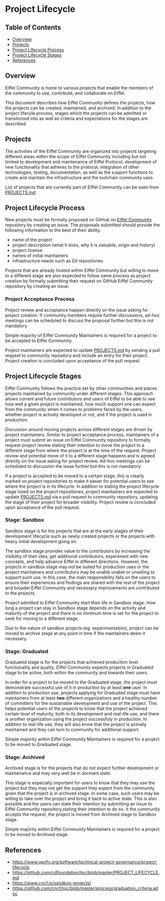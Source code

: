 # Project Lifecycle

## Table of Contents

- [Overview](#overview)
- [Projects](#projects)
- [Project Lifecycle Process](#project-lifecycle-process)
- [Project Lifecycle Stages](#project-lifecycle-stages)
- [References](#references)

## Overview

Eiffel Community is home to various projects that enable the members of the community to use, contribute,
and collaborate on Eiffel.

This document describes how Eiffel Community defines the projects, how the projects can be created, maintained,
and archived. In addition to the project lifecyle process, stages which the projects can be admitted or transitioned
into as well as criteria and expectations for the stages are described.

## Projects

The activities of the Eiffel Community are organized into projects targeting different areas within the scope of
Eiffel Community including but not limited to development and maintenance of Eiffel Protocol, development of new
functionality that adheres to the protocol, integration of other technologies, testing, documentation, as well as
the support functions to create and maintain the infrastructure and the toolchain community uses.

List of projects that are currently part of Eiffel Community can be seen from [PROJECTS.md](./PROJECTS.md).

## Project Lifecycle Process

New projects must be formally proposed on GitHub on [Eiffel Community](https://github.com/eiffel-community/community)
repository by creating an issue. The proposals submitted should provide the following information to the best of
their ability.

- name of the project
- project description (what it does, why it is valuable, origin and history)
- project license
- names of initial maintainers
- infrastructure needs such as Git repositories

Projects that are already hosted within Eiffel Community but willing to move to a different stage are also
expected to follow same process as project creation by formally submitting their request on GitHub Eiffel
Community repository by creating an issue.

### Project Acceptance Process

Project review and acceptance happen directly on the issue asking for project creation. If community members
require further discussions, ad-hoc meetings can be scheduled to discuss the proposal further but this is not
mandatory.

Simple majority of Eiffel Community Maintainers is required for a project to be accepted to Eiffel Community.

Project maintainers are expected to update [PROJECTS.md](./PROJECTS.md) by sending a pull request to community
repository and include an entry for their project. Project creation is concluded upon acceptance of the pull
request.

## Project Lifecycle Stages

Eiffel Community follows the practice set by other communities and places projects maintained by community under
different stages. This approach allows current and future contributors and users of Eiffel to be able to see how
well a given project is maintained, how much support one can expect from the community when it comes to problems
faced by the users, whether project is actively developed or not, and if the project is used in production.

Discussion around moving projects across different stages are driven by project maintainers. Similar to project
acceptance process, maintainers of a project must submit an issue on Eiffel Community repository to formally
request project review stating their intention to move the project to a different stage from where the project
is at the time of the request. Project review and potential move of it to a different stage happens and is agreed
directly on the issue asking for project review. Ad-hoc meetings can be scheduled to discussion the issue further
but this is not mandatory.

If a project is accepted to be moved to a certain stage, this is clearly marked on project repositories to make it
easier for potential users to see where the project is in its lifecycle. In addition to stating the project lifecycle
stage listed on the project repositories, project maintainers are expected to update [PROJECTS.md](./PROJECTS.md) via
a pull request to community repository, updating the stage of their project for broader visibility. Project review
is concluded upon acceptance of the pull request.

### Stage: Sandbox

Sandbox stage is for the projects that are at the early stages of their development lifecycle such as newly created
projects or the projects with heavy initial development going on.

The sandbox stage provides value to the contributors by increasing the visibility of their idea, get additional
contributors, experiment with new concepts, and help advance Eiffel in different directions. However, the projects
in sandbox stage may not be suited for production uses or the project maintainers and contributors may be unable
unable or unwilling to support such use. In this case, the main responsibility falls on the users to ensure their
experiences and findings are shared with the rest of the project and broader Eiffel Community and necessary improvements
are contributed to the projects.

Project admitted to Eiffel Community start their life in Sandbox stage. How long a project can stay in Sandbox stage
depends on the activity and maturity of the project and there is no minimum time is set for the project to seek for
moving to a different stage.

Due to the nature of sandbox projects (eg. experimentation), project can be moved to archive stage at any point in
time if the maintainers deem it necessary.

### Stage: Graduated

Graduated stage is for the projects that achieved production level functionality and quality. Eiffel Community
expects projects in Graduated stage to be active, both within the community and towards their users.

In order for a project to be moved to the Graduated stage, the project must demonstrate successful use of it in
production by at least **one** user. In addition to production use, projects applying for Graduated stage must have
maintainers from at least **two** different organizations and a healthy number of committers for the sustainable
development and use of the project. This helps potential users of the projects to know that the project achieved
certain level of maturity, both in its development and real-life use, and there is another organization using
the project successfuly in production. In addition to real-life use, they will also know that the project is
actively maintained and they can turn to community for additional support.

Simple majority within Eiffel Community Maintainers is required for a project to be moved to Graduated stage.

### Stage: Archived

Archived stage is for the projects that do not expect further development or maintenance and may very well be
in dormant state.

This stage is especially important for users to know that they may use the project but they may not get the
support they expect from the community given that the project is in archived stage. In some case, such users
may be willing to take over the project and bring it back to active state. This is also possible and the users
can state their intention by submitting an issue to Eiffel Community repository,stating their intention to do
so. It the community accepts the request, the project is moved from Archived stage to Sandbox stage.

Simple majority within Eiffel Community Maintainers is required for a project to be moved to Archived stage.

## References

- https://www.opnfv.org/software/technical-project-governance/project-lifecycle
- https://github.com/cdfoundation/toc/blob/master/PROJECT_LIFECYCLE.md
- https://www.cncf.io/sandbox-projects/
- https://github.com/cncf/toc/blob/master/process/graduation_criteria.adoc
